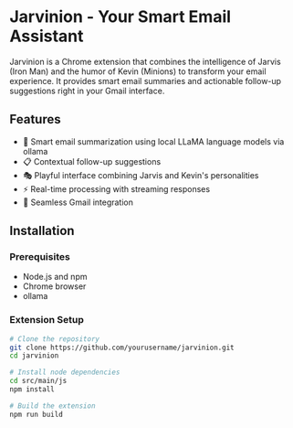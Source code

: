 # Jarvinion - Your Smart Email Assistant

Jarvinion is a Chrome extension that combines the intelligence of Jarvis (Iron Man) and the humor of Kevin (Minions) to transform your email experience. It provides smart email summaries and actionable follow-up suggestions right in your Gmail interface.

## Features

- 🤖 Smart email summarization using local LLaMA language models via ollama
- 📋 Contextual follow-up suggestions 
- 🎭 Playful interface combining Jarvis and Kevin's personalities
- ⚡ Real-time processing with streaming responses
- 🔄 Seamless Gmail integration

## Installation

### Prerequisites

- Node.js and npm
- Chrome browser
- ollama

### Extension Setup

```bash
# Clone the repository
git clone https://github.com/yourusername/jarvinion.git
cd jarvinion

# Install node dependencies
cd src/main/js
npm install

# Build the extension
npm run build